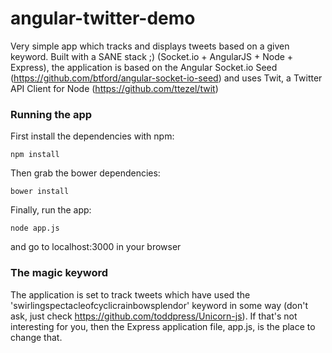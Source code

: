 ﻿angular-twitter-demo
====================

Very simple app which tracks and displays tweets based on a given keyword. Built with a SANE stack ;)
(Socket.io + AngularJS + Node + Express), the application is based on the Angular Socket.io Seed
(https://github.com/btford/angular-socket-io-seed) and uses Twit, a Twitter API Client for Node
(https://github.com/ttezel/twit)

### Running the app
First install the dependencies with npm:
```shell
npm install
```

Then grab the bower dependencies:
```shell
bower install
```

Finally, run the app:
```shell
node app.js
```

and go to localhost:3000 in your browser

### The magic keyword
The application is set to track tweets which have used the 'swirlingspectacleofcyclicrainbowsplendor' keyword in
some way (don't ask, just check https://github.com/toddpress/Unicorn-js). If that's not interesting for you,
then the Express application file, app.js, is the place to change that.

